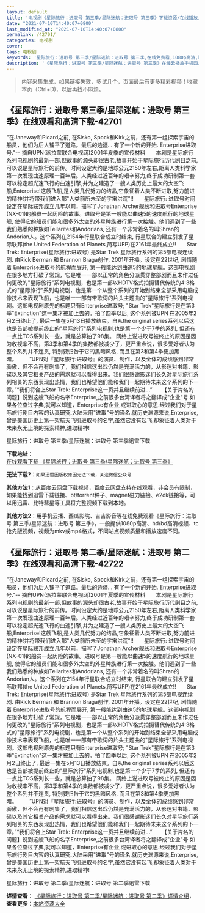 ```yaml
---
layout: default
title: '电视剧《星际旅行：进取号 第三季/星际迷航：进取号 第三季》下载资源/在线播放/视频地址/1080p/高清/蓝光'
date: "2021-07-10T14:40:07+0800"
last_modified_at: "2021-07-10T14:40:07+0800"
permalink: /42701/
categories: 电视剧
cover:
tags: 电视剧
keywords: '星际旅行：进取号 第三季/星际迷航：进取号 第三季,在线免费看,1080p高清,bt种子,torrent,百度云盘,magnet,磁力链,迅雷下载资源'
description: '《星际旅行：进取号 第三季/星际迷航：进取号 第三季》在线云播放手机西瓜影院吉吉影音免费看，1080p高清bd/hd未删减完整版和tc抢先枪版，mkv/mp4格式，附带bt/torrent种子、magnet/磁力链、百度云盘、网盘资源迅雷下载链接'
---
```


>内容采集生成，如果链接失效，多试几个，页面最后有更多精彩视频！收藏本页（Ctrl+D)，以后再找不麻烦。


## 《星际旅行：进取号 第三季/星际迷航：进取号 第三季》在线观看和高清下载-42701

"在Janeway和Picard之前, 在Sisko, Spock和Kirk之前，还有第一组探索宇宙的船员，他们为后人铺平了道路。最后的边疆... 有了一个新的开始. Enterprise进取号."-- 摘自UPN(派拉蒙联合电视网)2001年夏季的宣传材料　　本剧是星际旅行系列电视剧的最新一部,但故事的源头却很古老,故事开始于星际旅行历代剧目之前,可以说是星际旅行的前传。时间设定大约是地球公元2150年左右,距离人类科学家第一次发现曲速原理一百年后。人类经过近百年的艰辛努力,终于成功研制第一套可以稳定超光速飞行的曲速引擎,并为之建造了一艘人类历史上最大的太空飞船,Enterprise!这艘飞船,是人类几代努力的结晶,它象征着人类不断进取,努力前进的精神!并将带我们进入那"人类前所未至的宇宙洪荒"!!　　星际旅行: 进取号时间设定在星际联邦成立几年以前，描写了Jonathan Archer舰长和进取号Enterprise (NX-01)的船员一起历险的故事。进取号是第一艘能以曲速5的速度航行的地球星舰, 使得它的船员们能和很多外太空的外星种族进行第一次接触。他们遇到了一些我们熟悉的种族如Tellarites和Andorians, 还有一个非常着名的叫Shran的Andorian人。这个系列在2154年行星联合成立时结束, 行星联合的建立引发了星际联邦(the United Federation of Planets,简写UFP)在2161年最终成立!!　　Star Trek: Enterprise(星际旅行:进取号) 是Star Trek 星际旅行系列的第5部电视连续剧. 由Rick Berman 和 Brannon Braga创作, 2001年开播。设定在22世纪, 剧情随着 Enterprise进取号的航程而展开, 第一艘能达到曲速5的地球星舰。这部电视剧在很多地方打破了常规，它是唯一一部以正常的角色分派贯穿整部剧而且未作过任何更改的"星际旅行"系列电视剧，也是第一部以HDTV格式拍摄替代传统的4:3格式的"星际旅行"系列电视剧，也是第一个从整个系列的开始到结束全部采用电脑成像技术来表现飞船，也是唯一一部有带歌词的片头主题曲的"星际旅行"系列电视剧。这部电视剧原先的标题只有Enterprise进取号; "Star Trek"星际旅行是在第3季"Extinction"这一集才被加上去的。拍了四季以后, 这个系列被UPN 在2005年2月2日终止了, 最后一集在5月13日播放结束。自从the original series系列以后这也是首部被提前终止的"星际旅行"系列电视剧,也是第一个少于7季的系列, 但还有一点比TOS系列长一些，就是总算拍了98集。 网络上说进取号被终止的原因是因为收视率不高，第3季和第4季的集数都被减少了，更严重点说，很多爱好者认为整个系列并不连贯, 特别要归咎于它的黑暗风格, 而且在第3和第4季更加黑暗。&nbsp;　　“UPN对『星际旅行:进取号』的演员、制作，以及全体的成绩感到非常骄傲，但不会再有剧集了，我们相信这出戏仍然是充满活力的，从影迷对书籍、影碟以及其它相关产品的需求就可以看得出来。我们很感谢影迷们长久对星际旅行系列相关的东西表现出热情，我们也希望他们能和我们一起期待未来这个系列的下一章。”“我们将合上Star Trek: Enterprise这一页并且继续前进...”&nbsp;　　【关于片名的问题】说到这艘飞船的名字Enterprise,之前很多台湾译者将之翻译成"企业"号.如果各位查过字典,就可以知道，Enterprise有企业,或进取心的意思.经过我们对于星际旅行剧目内容的认真研究,大陆采用"进取"号的译名.就历史渊源来说,Enterprise,曾是美国历史上第一架航天飞机进取号的名字,虽然它没有起飞,却象征着人类对于未来永无止境的探索精神,进取精神!


星际旅行：进取号 第三季/星际迷航：进取号 第三季迅雷下载

**下载地址**： [在线观看下载 《星际旅行：进取号 第三季/星际迷航：进取号 第三季》](https://www.993dy.com//vod-detail-id-9325.html) 


**无法下载?**：`如果迅雷因版权原因无法下载，关注微信公众号 `

**其他方法1**：从百度云网盘下载视频，百度云网盘支持在线观看，非会员有限制，如果能找到迅雷下载链接、bt/torrent种子、magnet磁力链接、e2dk链接等，可以用迅雷、比特彗星等工具将完整视频下载到本地。

**其他方法2**：用手机云播、西瓜影院、吉吉影音等在线免费观看《星际旅行：进取号 第三季/星际迷航：进取号 第三季》，一般提供1080p高清、hd/bd高清视频、tc抢先版视频，视频为mkv或mp4格式，不同站点视频质量和播放速度不同。


## 《星际旅行：进取号 第二季/星际迷航：进取号 第二季》在线观看和高清下载-42722

"在Janeway和Picard之前, 在Sisko, Spock和Kirk之前，还有第一组探索宇宙的船员，他们为后人铺平了道路。最后的边疆... 有了一个新的开始. Enterprise进取号."-- 摘自UPN(派拉蒙联合电视网)2001年夏季的宣传材料　　本剧是星际旅行系列电视剧的最新一部,但故事的源头却很古老,故事开始于星际旅行历代剧目之前,可以说是星际旅行的前传。时间设定大约是地球公元2150年左右,距离人类科学家第一次发现曲速原理一百年后。人类经过近百年的艰辛努力,终于成功研制第一套可以稳定超光速飞行的曲速引擎,并为之建造了一艘人类历史上最大的太空飞船,Enterprise!这艘飞船,是人类几代努力的结晶,它象征着人类不断进取,努力前进的精神!并将带我们进入那"人类前所未至的宇宙洪荒"!!　　星际旅行: 进取号时间设定在星际联邦成立几年以前，描写了Jonathan Archer舰长和进取号Enterprise (NX-01)的船员一起历险的故事。进取号是第一艘能以曲速5的速度航行的地球星舰, 使得它的船员们能和很多外太空的外星种族进行第一次接触。他们遇到了一些我们熟悉的种族如Tellarites和Andorians, 还有一个非常着名的叫Shran的Andorian人。这个系列在2154年行星联合成立时结束, 行星联合的建立引发了星际联邦(the United Federation of Planets,简写UFP)在2161年最终成立!!　　Star Trek: Enterprise(星际旅行:进取号) 是Star Trek 星际旅行系列的第5部电视连续剧. 由Rick Berman 和 Brannon Braga创作, 2001年开播。设定在22世纪, 剧情随着 Enterprise进取号的航程而展开, 第一艘能达到曲速5的地球星舰。这部电视剧在很多地方打破了常规，它是唯一一部以正常的角色分派贯穿整部剧而且未作过任何更改的"星际旅行"系列电视剧，也是第一部以HDTV格式拍摄替代传统的4:3格式的"星际旅行"系列电视剧，也是第一个从整个系列的开始到结束全部采用电脑成像技术来表现飞船，也是唯一一部有带歌词的片头主题曲的"星际旅行"系列电视剧。这部电视剧原先的标题只有Enterprise进取号; "Star Trek"星际旅行是在第3季"Extinction"这一集才被加上去的。拍了四季以后, 这个系列被UPN 在2005年2月2日终止了, 最后一集在5月13日播放结束。自从the original series系列以后这也是首部被提前终止的"星际旅行"系列电视剧,也是第一个少于7季的系列, 但还有一点比TOS系列长一些，就是总算拍了98集。 网络上说进取号被终止的原因是因为收视率不高，第3季和第4季的集数都被减少了，更严重点说，很多爱好者认为整个系列并不连贯, 特别要归咎于它的黑暗风格, 而且在第3和第4季更加黑暗。&nbsp;　　“UPN对『星际旅行:进取号』的演员、制作，以及全体的成绩感到非常骄傲，但不会再有剧集了，我们相信这出戏仍然是充满活力的，从影迷对书籍、影碟以及其它相关产品的需求就可以看得出来。我们很感谢影迷们长久对星际旅行系列相关的东西表现出热情，我们也希望他们能和我们一起期待未来这个系列的下一章。”“我们将合上Star Trek: Enterprise这一页并且继续前进...”&nbsp;　　【关于片名的问题】说到这艘飞船的名字Enterprise,之前很多台湾译者将之翻译成"企业"号.如果各位查过字典,就可以知道，Enterprise有企业,或进取心的意思.经过我们对于星际旅行剧目内容的认真研究,大陆采用"进取"号的译名.就历史渊源来说,Enterprise,曾是美国历史上第一架航天飞机进取号的名字,虽然它没有起飞,却象征着人类对于未来永无止境的探索精神,进取精神!


星际旅行：进取号 第二季/星际迷航：进取号 第二季迅雷下载

**详情查看**： [《星际旅行：进取号 第二季/星际迷航：进取号 第二季》详情介绍](/movie/42722/)， **查看更多**：[本站资源大全](/movie/t/all/)

